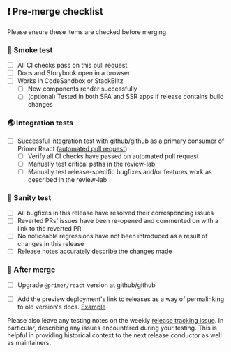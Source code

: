 ## ❗ Pre-merge checklist

Please ensure these items are checked before merging.

### 🔎 Smoke test

- [ ] All CI checks pass on this pull request
- [ ] Docs and Storybook open in a browser
- [ ] Works in CodeSandbox or StackBlitz
  - [ ] New components render successfully
  - [ ] (optional) Tested in both SPA and SSR apps if release contains build changes

### 🌏 Integration tests

- [ ] Successful integration test with github/github as a primary consumer of Primer React ([automated pull request](https://github.com/github/github/pulls?q=is%3Apr+is%3Aopen+Integration+tests+for+%40primer%2Freact+label%3Adependencies))
  - [ ] Verify all CI checks have passed on automated pull request
  - [ ] Manually test critical paths in the review-lab
  - [ ] Manually test release-specific bugfixes and/or features work as described in the review-lab

### 🤔 Sanity test

- [ ] All bugfixes in this release have resolved their corresponding issues
- [ ] Reverted PRs' issues have been re-opened and commented on with a link to the reverted PR
- [ ] No noticeable regressions have not been introduced as a result of changes in this release
- [ ] Release notes accurately describe the changes made

### 🚢 After merge

- [ ] Upgrade `@primer/react` version at github/github

- [ ] Add the preview deployment's link to releases as a way of permalinking to old version's docs. [Example](https://github.com/primer/react/releases/tag/v35.9.0)

Please also leave any testing notes on the weekly [release tracking issue](https://github.com/primer/react/issues?q=is%3Aissue+is%3Aopen+%22Release+Tracking%22). In particular, describing any issues encountered during your testing. This is helpful in providing historical context to the next release conductor as well as maintainers.
